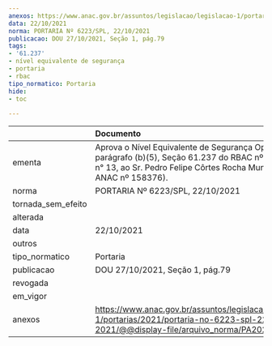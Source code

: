 ```yaml
---
anexos: https://www.anac.gov.br/assuntos/legislacao/legislacao-1/portarias/2021/portaria-no-6223-spl-22-10-2021/@@display-file/arquivo_norma/PA2021-6223.pdf
data: 22/10/2021
norma: PORTARIA Nº 6223/SPL, 22/10/2021
publicacao: DOU 27/10/2021, Seção 1, pág.79
tags:
- '61.237'
- nível equivalente de segurança
- portaria
- rbac
tipo_normatico: Portaria
hide: 
- toc 
 
---
```


|                    | Documento                                                                                                                                                                          |
|:-------------------|:-----------------------------------------------------------------------------------------------------------------------------------------------------------------------------------|
| ementa             | Aprova o Nível Equivalente de Segurança Operacional ao parágrafo (b)(5), Seção 61.237 do RBAC nº 61 Emenda n° 13, ao Sr. Pedro Felipe Côrtes Rocha Mundim (Código ANAC nº 158376). |
| norma              | PORTARIA Nº 6223/SPL, 22/10/2021                                                                                                                                                   |
| tornada_sem_efeito |                                                                                                                                                                                    |
| alterada           |                                                                                                                                                                                    |
| data               | 22/10/2021                                                                                                                                                                         |
| outros             |                                                                                                                                                                                    |
| tipo_normatico     | Portaria                                                                                                                                                                           |
| publicacao         | DOU 27/10/2021, Seção 1, pág.79                                                                                                                                                    |
| revogada           |                                                                                                                                                                                    |
| em_vigor           |                                                                                                                                                                                    |
| anexos             | https://www.anac.gov.br/assuntos/legislacao/legislacao-1/portarias/2021/portaria-no-6223-spl-22-10-2021/@@display-file/arquivo_norma/PA2021-6223.pdf                               |